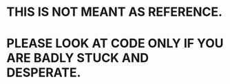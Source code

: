 # THIS IS NOT MEANT AS REFERENCE. 
# PLEASE LOOK AT CODE ONLY IF YOU ARE BADLY STUCK AND DESPERATE.
